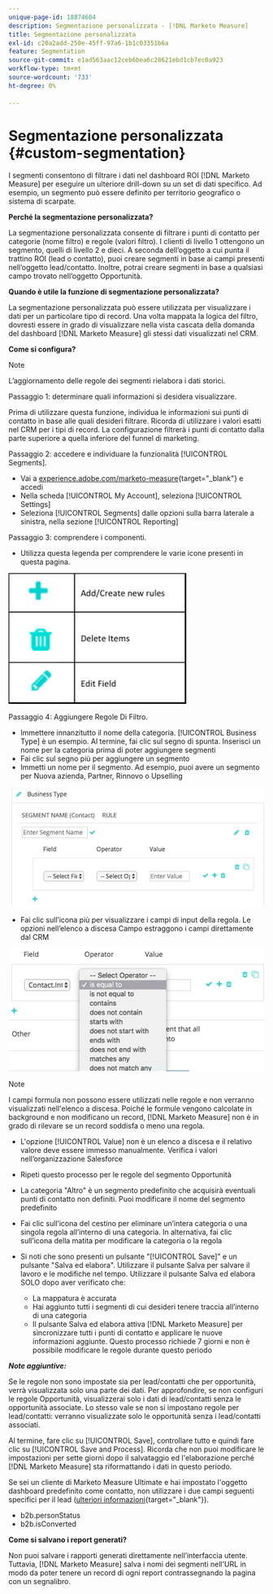 ```yaml
---
unique-page-id: 18874604
description: Segmentazione personalizzata - [!DNL Marketo Measure]
title: Segmentazione personalizzata
exl-id: c20a2add-250e-45ff-97a6-1b1c03351b6a
feature: Segmentation
source-git-commit: e1ad563aac12ceb6bea6c28621ebd1cb7ec0a923
workflow-type: tm+mt
source-wordcount: '733'
ht-degree: 0%

---
```


# Segmentazione personalizzata {#custom-segmentation}

I segmenti consentono di filtrare i dati nel dashboard ROI [!DNL Marketo Measure] per eseguire un ulteriore drill-down su un set di dati specifico. Ad esempio, un segmento può essere definito per territorio geografico o sistema di scarpate.

**Perché la segmentazione personalizzata?**

La segmentazione personalizzata consente di filtrare i punti di contatto per categorie (nome filtro) e regole (valori filtro). I clienti di livello 1 ottengono un segmento, quelli di livello 2 e dieci. A seconda dell’oggetto a cui punta il trattino ROI (lead o contatto), puoi creare segmenti in base ai campi presenti nell’oggetto lead/contatto. Inoltre, potrai creare segmenti in base a qualsiasi campo trovato nell’oggetto Opportunità.

**Quando è utile la funzione di segmentazione personalizzata?**

La segmentazione personalizzata può essere utilizzata per visualizzare i dati per un particolare tipo di record. Una volta mappata la logica del filtro, dovresti essere in grado di visualizzare nella vista cascata della domanda del dashboard [!DNL Marketo Measure] gli stessi dati visualizzati nel CRM.

**Come si configura?**

>[!NOTE]
>
>L’aggiornamento delle regole dei segmenti rielabora i dati storici.

Passaggio 1: determinare quali informazioni si desidera visualizzare.

Prima di utilizzare questa funzione, individua le informazioni sui punti di contatto in base alle quali desideri filtrare. Ricorda di utilizzare i valori esatti nel CRM per i tipi di record. La configurazione filtrerà i punti di contatto dalla parte superiore a quella inferiore del funnel di marketing.

Passaggio 2: accedere e individuare la funzionalità [!UICONTROL Segments].

* Vai a [experience.adobe.com/marketo-measure](https://experience.adobe.com/marketo-measure){target="_blank"} e accedi
* Nella scheda [!UICONTROL My Account], seleziona [!UICONTROL Settings]
* Seleziona [!UICONTROL Segments] dalle opzioni sulla barra laterale a sinistra, nella sezione [!UICONTROL Reporting]

Passaggio 3: comprendere i componenti.

* Utilizza questa legenda per comprendere le varie icone presenti in questa pagina.

![](assets/1.png)

Passaggio 4: Aggiungere Regole Di Filtro.

* Immettere innanzitutto il nome della categoria. [!UICONTROL Business Type] è un esempio. Al termine, fai clic sul segno di spunta. Inserisci un nome per la categoria prima di poter aggiungere segmenti
* Fai clic sul segno più per aggiungere un segmento
* Immetti un nome per il segmento. Ad esempio, puoi avere un segmento per Nuova azienda, Partner, Rinnovo o Upselling

![](assets/2.png)

* Fai clic sull’icona più per visualizzare i campi di input della regola. Le opzioni nell’elenco a discesa Campo estraggono i campi direttamente dal CRM

![](assets/3.png)

>[!NOTE]
>
>I campi formula non possono essere utilizzati nelle regole e non verranno visualizzati nell&#39;elenco a discesa. Poiché le formule vengono calcolate in background e non modificano un record, [!DNL Marketo Measure] non è in grado di rilevare se un record soddisfa o meno una regola.

* L&#39;opzione [!UICONTROL Value] non è un elenco a discesa e il relativo valore deve essere immesso manualmente. Verifica i valori nell’organizzazione Salesforce
* Ripeti questo processo per le regole del segmento Opportunità
* La categoria &quot;Altro&quot; è un segmento predefinito che acquisirà eventuali punti di contatto non definiti. Puoi modificare il nome del segmento predefinito
* Fai clic sull’icona del cestino per eliminare un’intera categoria o una singola regola all’interno di una categoria. In alternativa, fai clic sull’icona della matita per modificare la categoria o la regola
* Si noti che sono presenti un pulsante &quot;[!UICONTROL Save]&quot; e un pulsante &quot;Salva ed elabora&quot;. Utilizzare il pulsante Salva per salvare il lavoro e le modifiche nel tempo. Utilizzare il pulsante Salva ed elabora SOLO dopo aver verificato che:

   * La mappatura è accurata
   * Hai aggiunto tutti i segmenti di cui desideri tenere traccia all’interno di una categoria
   * Il pulsante Salva ed elabora attiva [!DNL Marketo Measure] per sincronizzare tutti i punti di contatto e applicare le nuove informazioni aggiunte. Questo processo richiede 7 giorni e non è possibile modificare le regole durante questo periodo

**_Note aggiuntive:_**

Se le regole non sono impostate sia per lead/contatti che per opportunità, verrà visualizzata solo una parte dei dati. Per approfondire, se non configuri le regole Opportunità, visualizzerai solo i dati di lead/contatti senza le opportunità associate. Lo stesso vale se non si impostano regole per lead/contatti: verranno visualizzate solo le opportunità senza i lead/contatti associati.

Al termine, fare clic su [!UICONTROL Save], controllare tutto e quindi fare clic su [!UICONTROL Save and Process]. Ricorda che non puoi modificare le impostazioni per sette giorni dopo il salvataggio ed l&#39;elaborazione perché [!DNL Marketo Measure] sta riformattando i dati in questo periodo.

Se sei un cliente di Marketo Measure Ultimate e hai impostato l&#39;oggetto dashboard predefinito come contatto, non utilizzare i due campi seguenti specifici per il lead ([ulteriori informazioni](/help/marketo-measure-ultimate/data-integrity-requirement.md){target="_blank"}).

* b2b.personStatus
* b2b.isConverted

**Come si salvano i report generati?**

Non puoi salvare i rapporti generati direttamente nell’interfaccia utente. Tuttavia, [!DNL Marketo Measure] salva i nomi dei segmenti nell&#39;URL in modo da poter tenere un record di ogni report contrassegnando la pagina con un segnalibro.
